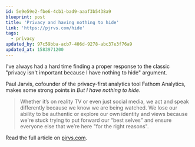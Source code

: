 ```yaml
---
id: 5e9e59e2-fbe6-4cb1-bad9-aaaf3b5438a9
blueprint: post
title: 'Privacy and having nothing to hide'
link: 'https://pjrvs.com/hide'
tags:
  - privacy
updated_by: 97c59bba-acb7-406d-9278-abc37e3f76a9
updated_at: 1583971200
---
```

I've always had a hard time finding a proper response to the classic "privacy isn't important because I have nothing to hide" argument.

Paul Jarvis, cofounder of the privacy-first analytics tool Fathom Analytics, makes some strong points in *But I have nothing to hide*.

> Whether it’s on reality TV or even just social media, we act and speak differently because we know we are being watched. We lose our ability to be authentic or explore our own identity and views because we're stuck trying to put forward our “best selves” and ensure everyone else that we’re here "for the right reasons".

Read the full article on [pjrvs.com](https://pjrvs.com/hide).